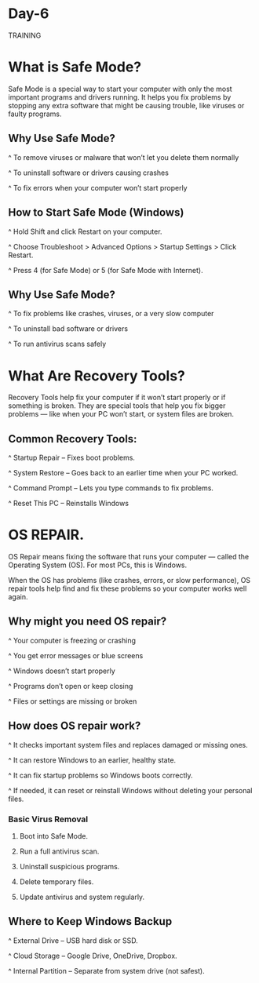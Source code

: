 # Day-6

TRAINING

# What is Safe Mode?

Safe Mode is a special way to start your computer with only the most important programs and drivers running. It helps you fix problems by stopping any extra software that might be causing trouble, like viruses or faulty programs.

## Why Use Safe Mode?

^ To remove viruses or malware that won’t let you delete them normally

^ To uninstall software or drivers causing crashes

^ To fix errors when your computer won’t start properly

## How to Start Safe Mode (Windows)

^ Hold Shift and click Restart on your computer.

^ Choose Troubleshoot > Advanced Options > Startup Settings > Click Restart.

^ Press 4 (for Safe Mode) or 5 (for Safe Mode with Internet).

## Why Use Safe Mode?

^ To fix problems like crashes, viruses, or a very slow computer

^ To uninstall bad software or drivers

^ To run antivirus scans safely 

# What Are Recovery Tools?
Recovery Tools help fix your computer if it won’t start properly or if something is broken. They are special tools that help you fix bigger problems — like when your PC won’t start, or system files are broken.

## Common Recovery Tools:

 ^ Startup Repair – Fixes boot problems.

^ System Restore – Goes back to an earlier time when your PC worked.

^ Command Prompt – Lets you type commands to fix problems.

^ Reset This PC – Reinstalls Windows

# OS REPAIR.

OS Repair means fixing the software that runs your computer — called the Operating System (OS). For most PCs, this is Windows.

When the OS has problems (like crashes, errors, or slow performance), OS repair tools help find and fix these problems so your computer works well again.

## Why might you need OS repair?

^ Your computer is freezing or crashing

^ You get error messages or blue screens

^ Windows doesn’t start properly

^ Programs don’t open or keep closing

^ Files or settings are missing or broken

## How does OS repair work?

 ^ It checks important system files and replaces damaged or missing ones.
 
^ It can restore Windows to an earlier, healthy state.

^ It can fix startup problems so Windows boots correctly.

^ If needed, it can reset or reinstall Windows without deleting your personal files.

### Basic Virus Removal

1. Boot into Safe Mode.

2. Run a full antivirus scan.

3. Uninstall suspicious programs.

4. Delete temporary files.

5. Update antivirus and system regularly.
   
## Where to Keep Windows Backup

^ External Drive – USB hard disk or SSD.

^ Cloud Storage – Google Drive, OneDrive, Dropbox.

^ Internal Partition – Separate from system drive (not safest).





